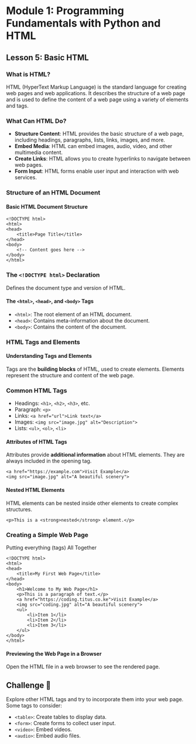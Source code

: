 # Module 1: Programming Fundamentals with Python and HTML

## Lesson 5: Basic HTML
### What is HTML?
HTML (HyperText Markup Language) is the standard language for creating web pages and web applications. It describes the structure of a web page and is used to define the content of a web page using a variety of elements and tags.

### What Can HTML Do?
- **Structure Content**: HTML provides the basic structure of a web page, including headings, paragraphs, lists, links, images, and more.
- **Embed Media**: HTML can embed images, audio, video, and other multimedia content.
- **Create Links**: HTML allows you to create hyperlinks to navigate between web pages.
- **Form Input**: HTML forms enable user input and interaction with web services.

### Structure of an HTML Document
#### Basic HTML Document Structure
```
<!DOCTYPE html>
<html>
<head>
    <title>Page Title</title>
</head>
<body>
    <!-- Content goes here -->
</body>
</html>
```
### The `<!DOCTYPE html>` Declaration
Defines the document type and version of HTML.

#### The `<html>`, `<head>`, and `<body>` Tags
- `<html>`: The root element of an HTML document.
- `<head>`: Contains meta-information about the document.
- `<body>`: Contains the content of the document.
### HTML Tags and Elements
#### Understanding Tags and Elements
Tags are the **building blocks** of HTML, used to create elements. Elements represent the structure and content of the web page.

### Common HTML Tags
- Headings: `<h1>`, `<h2>`, `<h3>`, etc.
- Paragraph: `<p>`
- Links: `<a href="url">Link text</a>`
- Images: `<img src="image.jpg" alt="Description">`
- Lists: `<ul>`, `<ol>`, `<li>`
#### Attributes of HTML Tags
Attributes provide **additional information** about HTML elements. They are always included in the opening tag.

```
<a href="https://example.com">Visit Example</a>
<img src="image.jpg" alt="A beautiful scenery">
```
#### Nested HTML Elements
HTML elements can be nested inside other elements to create complex structures.

```
<p>This is a <strong>nested</strong> element.</p>
```
### Creating a Simple Web Page
Putting everything (tags) All Together
```
<!DOCTYPE html>
<html>
<head>
    <title>My First Web Page</title>
</head>
<body>
    <h1>Welcome to My Web Page</h1>
    <p>This is a paragraph of text.</p>
    <a href="https://coding.titus.co.ke">Visit Example</a>
    <img src="coding.jpg" alt="A beautiful scenery">
    <ul>
        <li>Item 1</li>
        <li>Item 2</li>
        <li>Item 3</li>
    </ul>
</body>
</html>
```
#### Previewing the Web Page in a Browser
Open the HTML file in a web browser to see the rendered page.

## Challenge 💪
Explore other HTML tags and try to incorporate them into your web page. Some tags to consider:

- `<table>`: Create tables to display data.
- `<form>`: Create forms to collect user input.
- `<video>`: Embed videos.
- `<audio>`: Embed audio files.